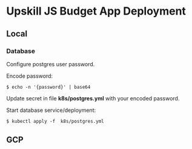 # Upskill JS Budget App Deployment

## Local

### Database

Configure postgres user password. 

Encode password:

```
$ echo -n '{password}' | base64
```

Update secret in file **k8s/postgres.yml** with your encoded password.

Start database service/deployment:

```
$ kubectl apply -f  k8s/postgres.yml
```

## GCP

